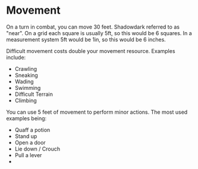 # Movement

On a turn in combat, you can move 30 feet. Shadowdark referred to as "near". On a grid each square is usually 5ft, so this would be 6 squares. In a measurement system 5ft would be 1in, so this would be 6 inches.

Difficult movement costs double your movement resource. Examples include:
- Crawling
- Sneaking
- Wading
- Swimming
- Difficult Terrain
- Climbing

You can use 5 feet of movement to perform minor actions. The most used examples being:
- Quaff a potion
- Stand up
- Open a door
- Lie down / Crouch
- Pull a lever
- 